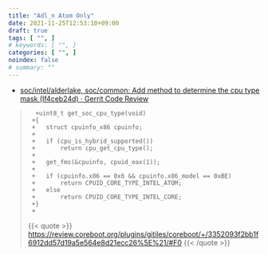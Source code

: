 ```yaml
---
title: "Adl_n Atom Only"
date: 2021-11-25T12:53:10+09:00
draft: true
tags: [ "", ]
# keywords: [ "", ]
categories: [ "", ]
noindex: false
# summary: ""
---
```


 * [soc/intel/alderlake, soc/common: Add method to determine the cpu type mask (If4ceb24d) · Gerrit Code Review](https://review.coreboot.org/c/coreboot/+/59360/3)

 > 		 +uint8_t get_soc_cpu_type(void)
 > 		+{
 > 		+	struct cpuinfo_x86 cpuinfo;
 > 		+
 > 		+	if (cpu_is_hybrid_supported())
 > 		+		return cpu_get_cpu_type();
 > 		+
 > 		+	get_fms(&cpuinfo, cpuid_eax(1));
 > 		+
 > 		+	if (cpuinfo.x86 == 0x6 && cpuinfo.x86_model == 0xBE)
 > 		+		return CPUID_CORE_TYPE_INTEL_ATOM;
 > 		+	else
 > 		+		return CPUID_CORE_TYPE_INTEL_CORE;
 > 		+}
 > 		+
 >
 > {{< quote >}} <https://review.coreboot.org/plugins/gitiles/coreboot/+/3352093f2bb1f6912dd57d19a5e564e8d21ecc26%5E%21/#F0> {{< /quote >}}
